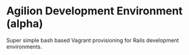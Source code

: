 # Agilion Development Environment (alpha)

Super simple bash based Vagrant provisioning for Rails development environments.
